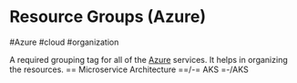 # Resource Groups (Azure)
#Azure #cloud #organization

A required grouping tag for all of the [Azure](Cloud%20Computing/Azure/Azure.md) services. It helps in organizing the resources. == Microservice Architecture ==/-= AKS =-/AKS